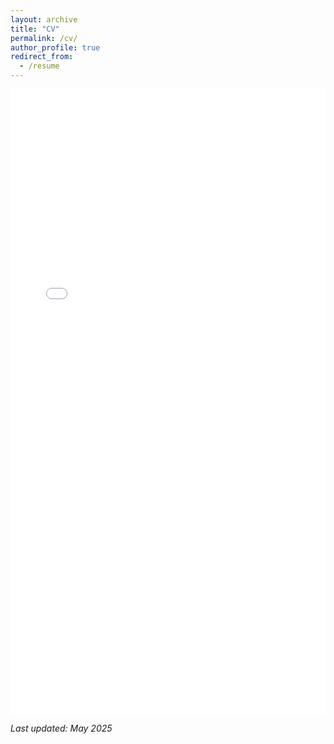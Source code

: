 ```yaml
---
layout: archive
title: "CV"
permalink: /cv/
author_profile: true
redirect_from:
  - /resume
---
```


<iframe src="/files/zhang_resume_2025.pdf#toolbar=0" width="100%" height="1000px" style="border: none;"></iframe>


_Last updated: May 2025_
